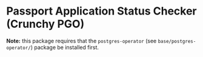 # Passport Application Status Checker (Crunchy PGO)

**Note:** this package requires that the `postgres-operator` (see `base/postgres-operator/`) package be installed first.
